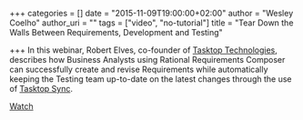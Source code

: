 +++
categories = []
date = "2015-11-09T19:00:00+02:00"
author = "Wesley Coelho"
author_uri = ""
tags = ["video", "no-tutorial"]
title = "Tear Down the Walls Between Requirements, Development and Testing"

+++
In this webinar, Robert Elves, co-founder of [Tasktop Technologies](http://tasktop.com), describes how Business Analysts using Rational Requirements Composer can successfully create and revise Requirements while automatically keeping the Testing team up-to-date on the latest changes through the use of [Tasktop Sync](http://tasktop.com/sync).

[Watch](https://www.youtube.com/watch?v=TDk-UdMMwIU)
